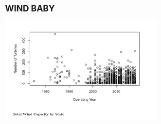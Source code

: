 <html>
<body>
<h1>
  WIND BABY
</h1>

 <img src="WindCapByStat.JPG" 
       alt="Wind Cap By State"
       width="500" height="333"> 



</body>
</html>
